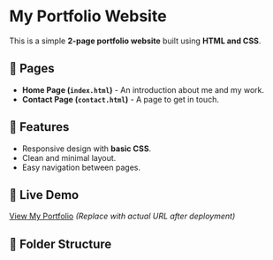 # My Portfolio Website

This is a simple **2-page portfolio website** built using **HTML and CSS**.

## 📌 Pages
- **Home Page (`index.html`)** - An introduction about me and my work.
- **Contact Page (`contact.html`)** - A page to get in touch.

## 🎨 Features
- Responsive design with **basic CSS**.
- Clean and minimal layout.
- Easy navigation between pages.

## 🔗 Live Demo
[View My Portfolio]() *(Replace with actual URL after deployment)*

## 📂 Folder Structure
